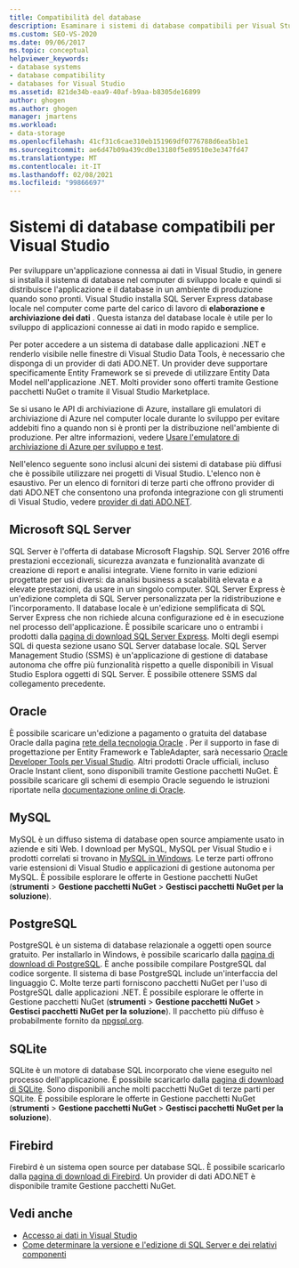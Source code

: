 ```yaml
---
title: Compatibilità del database
description: Esaminare i sistemi di database compatibili per Visual Studio, ad esempio Microsoft SQL Server, Oracle, MySQL, PostgreSQL, SQLite e Firebird.
ms.custom: SEO-VS-2020
ms.date: 09/06/2017
ms.topic: conceptual
helpviewer_keywords:
- database systems
- database compatibility
- databases for Visual Studio
ms.assetid: 821de34b-eaa9-40af-b9aa-b8305de16899
author: ghogen
ms.author: ghogen
manager: jmartens
ms.workload:
- data-storage
ms.openlocfilehash: 41cf31c6cae310eb151969df0776788d6ea5b1e1
ms.sourcegitcommit: ae6d47b09a439cd0e13180f5e89510e3e347fd47
ms.translationtype: MT
ms.contentlocale: it-IT
ms.lasthandoff: 02/08/2021
ms.locfileid: "99866697"
---
```

# <a name="compatible-database-systems-for-visual-studio"></a>Sistemi di database compatibili per Visual Studio

Per sviluppare un'applicazione connessa ai dati in Visual Studio, in genere si installa il sistema di database nel computer di sviluppo locale e quindi si distribuisce l'applicazione e il database in un ambiente di produzione quando sono pronti. Visual Studio installa SQL Server Express database locale nel computer come parte del carico di lavoro di **elaborazione e archiviazione dei dati** . Questa istanza del database locale è utile per lo sviluppo di applicazioni connesse ai dati in modo rapido e semplice.

Per poter accedere a un sistema di database dalle applicazioni .NET e renderlo visibile nelle finestre di Visual Studio Data Tools, è necessario che disponga di un provider di dati ADO.NET. Un provider deve supportare specificamente Entity Framework se si prevede di utilizzare Entity Data Model nell'applicazione .NET. Molti provider sono offerti tramite Gestione pacchetti NuGet o tramite il Visual Studio Marketplace.

Se si usano le API di archiviazione di Azure, installare gli emulatori di archiviazione di Azure nel computer locale durante lo sviluppo per evitare addebiti fino a quando non si è pronti per la distribuzione nell'ambiente di produzione. Per altre informazioni, vedere [Usare l'emulatore di archiviazione di Azure per sviluppo e test](/azure/storage/common/storage-use-emulator).

Nell'elenco seguente sono inclusi alcuni dei sistemi di database più diffusi che è possibile utilizzare nei progetti di Visual Studio. L'elenco non è esaustivo. Per un elenco di fornitori di terze parti che offrono provider di dati ADO.NET che consentono una profonda integrazione con gli strumenti di Visual Studio, vedere [provider di dati ADO.NET](/dotnet/framework/data/adonet/data-providers).

## <a name="microsoft-sql-server"></a>Microsoft SQL Server

SQL Server è l'offerta di database Microsoft Flagship. SQL Server 2016 offre prestazioni eccezionali, sicurezza avanzata e funzionalità avanzate di creazione di report e analisi integrate. Viene fornito in varie edizioni progettate per usi diversi: da analisi business a scalabilità elevata e a elevate prestazioni, da usare in un singolo computer. SQL Server Express è un'edizione completa di SQL Server personalizzata per la ridistribuzione e l'incorporamento.  Il database locale è un'edizione semplificata di SQL Server Express che non richiede alcuna configurazione ed è in esecuzione nel processo dell'applicazione. È possibile scaricare uno o entrambi i prodotti dalla [pagina di download SQL Server Express](https://www.microsoft.com/sql-server/sql-server-editions-express). Molti degli esempi SQL di questa sezione usano SQL Server database locale. SQL Server Management Studio (SSMS) è un'applicazione di gestione di database autonoma che offre più funzionalità rispetto a quelle disponibili in Visual Studio Esplora oggetti di SQL Server. È possibile ottenere SSMS dal collegamento precedente.

## <a name="oracle"></a>Oracle

È possibile scaricare un'edizione a pagamento o gratuita del database Oracle dalla pagina [rete della tecnologia Oracle](https://www.oracle.com/database/technologies/oracle-database-software-downloads.html) . Per il supporto in fase di progettazione per Entity Framework e TableAdapter, sarà necessario [Oracle Developer Tools per Visual Studio](https://www.oracle.com/database/technologies/developer-tools/visual-studio/). Altri prodotti Oracle ufficiali, incluso Oracle Instant client, sono disponibili tramite Gestione pacchetti NuGet. È possibile scaricare gli schemi di esempio Oracle seguendo le istruzioni riportate nella [documentazione online di Oracle](https://docs.oracle.com/cd/E11882_01/server.112/e10831/toc.htm).

## <a name="mysql"></a>MySQL

MySQL è un diffuso sistema di database open source ampiamente usato in aziende e siti Web. I download per MySQL, MySQL per Visual Studio e i prodotti correlati si trovano in [MySQL in Windows](https://www.mysql.com/why-mysql/windows/). Le terze parti offrono varie estensioni di Visual Studio e applicazioni di gestione autonoma per MySQL. È possibile esplorare le offerte in Gestione pacchetti NuGet (**strumenti**  >  **Gestione pacchetti NuGet**  >  **Gestisci pacchetti NuGet per la soluzione**).

## <a name="postgresql"></a>PostgreSQL

PostgreSQL è un sistema di database relazionale a oggetti open source gratuito. Per installarlo in Windows, è possibile scaricarlo dalla [pagina di download di PostgreSQL](https://www.postgresql.org/download/windows/). È anche possibile compilare PostgreSQL dal codice sorgente. Il sistema di base PostgreSQL include un'interfaccia del linguaggio C. Molte terze parti forniscono pacchetti NuGet per l'uso di PostgreSQL dalle applicazioni .NET. È possibile esplorare le offerte in Gestione pacchetti NuGet (**strumenti**  >  **Gestione pacchetti NuGet**  >  **Gestisci pacchetti NuGet per la soluzione**). Il pacchetto più diffuso è probabilmente fornito da [npgsql.org](http://www.npgsql.org).

## <a name="sqlite"></a>SQLite

SQLite è un motore di database SQL incorporato che viene eseguito nel processo dell'applicazione. È possibile scaricarlo dalla [pagina di download di SQLite](https://www.sqlite.org/download.html). Sono disponibili anche molti pacchetti NuGet di terze parti per SQLite. È possibile esplorare le offerte in Gestione pacchetti NuGet (**strumenti**  >  **Gestione pacchetti NuGet**  >  **Gestisci pacchetti NuGet per la soluzione**).

## <a name="firebird"></a>Firebird

Firebird è un sistema open source per database SQL. È possibile scaricarlo dalla [pagina di download di Firebird](http://firebirdsql.org/en/downloads/). Un provider di dati ADO.NET è disponibile tramite Gestione pacchetti NuGet.

## <a name="see-also"></a>Vedi anche

- [Accesso ai dati in Visual Studio](../data-tools/accessing-data-in-visual-studio.md)
- [Come determinare la versione e l'edizione di SQL Server e dei relativi componenti](https://support.microsoft.com/help/321185/how-to-determine-the-version-edition-and-update-level-of-sql-server-an)
